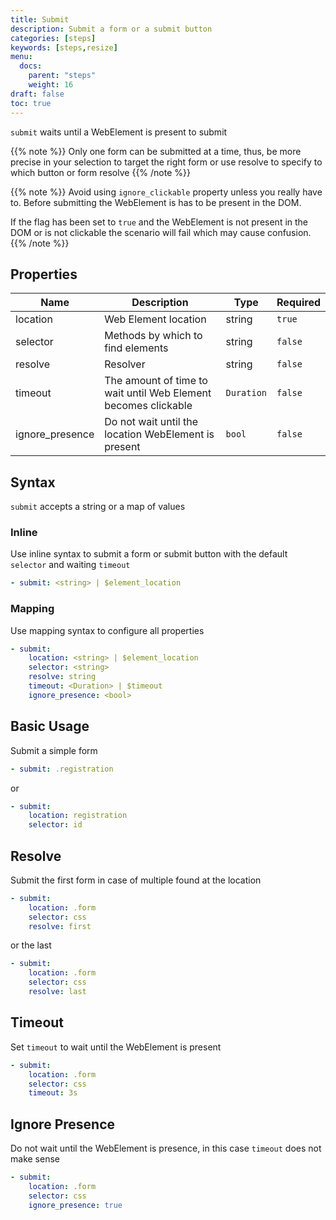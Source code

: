 ```yaml
---
title: Submit
description: Submit a form or a submit button
categories: [steps]
keywords: [steps,resize]
menu:
  docs:
    parent: "steps"
    weight: 16
draft: false
toc: true    
---
```


`submit` waits until a WebElement is present to submit

{{% note %}}
Only one form can be submitted at a time, thus, be more precise in your selection to target the right form or use resolve to specify to which button or form resolve
{{% /note %}}

{{% note %}}
Avoid using `ignore_clickable` property unless you really have to. Before submitting the WebElement is has to be present in the DOM.

If the flag has been set to `true` and the WebElement is not present in the DOM or is not clickable the scenario will fail which may cause confusion.
{{% /note %}}

## Properties

Name|Description|Type|Required
---|---|---|---
location|Web Element location|string|`true`
selector|Methods by which to find elements|string|`false`
resolve|Resolver|string|`false`
timeout|The amount of time to wait until Web Element becomes clickable|`Duration`|`false`
ignore_presence|Do not wait until the location WebElement is present|`bool`|`false`

## Syntax

`submit` accepts a string or a map of values

### Inline

Use inline syntax to submit a form or submit button with the default `selector` and waiting `timeout`

```yaml
- submit: <string> | $element_location
```

### Mapping

Use mapping syntax to configure all properties

```yaml
- submit:
    location: <string> | $element_location
    selector: <string>
    resolve: string
    timeout: <Duration> | $timeout
    ignore_presence: <bool>
```

## Basic Usage

Submit a simple form

```yaml
- submit: .registration
```

or

```yaml
- submit:
    location: registration
    selector: id
```

## Resolve

Submit the first form in case of multiple found at the location

```yaml
- submit:
    location: .form
    selector: css
    resolve: first
```

or the last

```yaml
- submit:
    location: .form
    selector: css
    resolve: last
```

## Timeout

Set `timeout` to wait until the WebElement is present

```yaml
- submit:
    location: .form
    selector: css
    timeout: 3s
```


## Ignore Presence

Do not wait until the WebElement is presence, in this case `timeout` does not make sense

```yaml
- submit:
    location: .form
    selector: css
    ignore_presence: true
```

